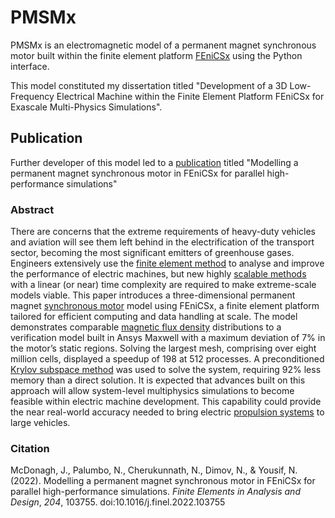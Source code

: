 
# PMSMx

PMSMx is an electromagnetic model of a permanent magnet synchronous motor built within the finite element platform [FEniCSx](https://fenicsproject.org) using the Python interface.

This model constituted my dissertation titled "Development of a 3D Low-Frequency Electrical Machine within the Finite Element Platform FEniCSx for Exascale Multi-Physics Simulations".

## Publication

Further developer of this model led to a [publication](https://doi.org/10.1016/j.finel.2022.103755) titled "Modelling a permanent magnet synchronous motor in FEniCSx for parallel high-performance simulations"

### Abstract
There are concerns that the extreme requirements of heavy-duty vehicles and aviation will see them left behind in the electrification of the transport sector, becoming the most significant emitters of greenhouse gases. Engineers extensively use the  [finite element method](https://www.sciencedirect.com/topics/engineering/finite-element-method "Learn more about finite element method from ScienceDirect's AI-generated Topic Pages")  to analyse and improve the performance of electric machines, but new highly [scalable methods](https://www.sciencedirect.com/topics/computer-science/scalable-method "Learn more about scalable methods from ScienceDirect's AI-generated Topic Pages") with a linear (or near) time complexity are required to make extreme-scale models viable. This paper introduces a three-dimensional permanent magnet  [synchronous motor](https://www.sciencedirect.com/topics/engineering/synchronous-motor "Learn more about synchronous motor from ScienceDirect's AI-generated Topic Pages")  model using FEniCSx, a finite element platform tailored for efficient computing and data handling at scale. The model demonstrates comparable [magnetic flux density](https://www.sciencedirect.com/topics/engineering/magnetic-flux-density "Learn more about magnetic flux density from ScienceDirect's AI-generated Topic Pages")  distributions to a verification model built in Ansys Maxwell with a maximum deviation of 7% in the motor’s static regions. Solving the largest mesh, comprising over eight million cells, displayed a speedup of 198 at 512 processes. A preconditioned [Krylov subspace method](https://www.sciencedirect.com/topics/computer-science/krylov-subspace-method "Learn more about Krylov subspace method from ScienceDirect's AI-generated Topic Pages") was used to solve the system, requiring 92% less memory than a direct solution. It is expected that advances built on this approach will allow system-level multiphysics simulations to become feasible within electric machine development. This capability could provide the near real-world accuracy needed to bring electric  [propulsion systems](https://www.sciencedirect.com/topics/engineering/propulsion-system "Learn more about propulsion systems from ScienceDirect's AI-generated Topic Pages")  to large vehicles.

### Citation

McDonagh, J., Palumbo, N., Cherukunnath, N., Dimov, N., & Yousif, N. (2022). Modelling a permanent magnet synchronous motor in FEniCSx for parallel high-performance simulations. _Finite Elements in Analysis and Design_, _204_, 103755. doi:10.1016/j.finel.2022.103755